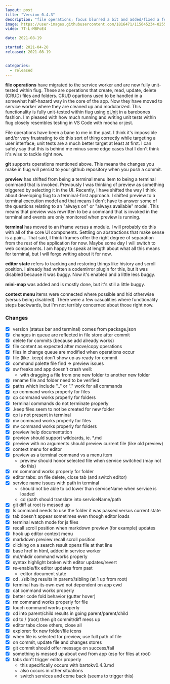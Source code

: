 ```yaml
---
layout: post
title: "Version 0.4.3"
description: "file operations; focus blurred a bit and added/fixed a few other things"
image: https://user-images.githubusercontent.com/1816471/115645234-02556880-a2ee-11eb-9e7d-e5c434632cf2.png
video: 7T-L-MBFoE4

date: 2021-08-19

started: 2021-04-20   
released: 2021-08-19   


categories:
  - released
---
```


**file operations** have migrated to the service worker and are now fully unit-tested within fiug.  These are operations that create, read, update, delete (CRUD) files and folders.  CRUD opartions used to be handled in a somewhat half-hazard way in the core of the app.  Now they have moved to service worker where they are cleaned up and modularized.  This functionality is fully unit-tested within fiug using [qUnit](https://qunitjs.com/) in a barebones fashion.  I'm pleased with how much running and writing unit tests within fiug closely resembles testing in VS Code with mocha or jest.

File operations have been a bane to me in the past.  I think it's impossible and/or very frustrating to do this sort of thing correctly while targeting a user interface; unit tests are a much better target at least at first.  I can safely say that this is behind me minus some edge cases that I don't think it's wise to tackle right now.

**git** supports operations mentioned above.  This means the changes you make in fiug will persist to your github repository when you push a commit.  

**preview** has shifted from being a terminal menu item to being a terminal command that is invoked.  Previously I was thinking of preview as something triggered by selecting it in the UI.  Recently, I have shifted the way I think about developing fiug to a terminal-first approach.  I shifted preview to a terminal execution model and that means I don't have to answer some of the questions relating to an "always on" or "always available" model.  This means that preview was rewritten to be a command that is invoked in the terminal and events are only monitored when preview is running.

**terminal** has moved to an iframe versus a module.  I will probably do this with all of the core UI components.  Settling on abstractions that make sense is a pain... That said, I think iframes offer the right degree of separation from the rest of the application for now.  Maybe some day I will switch to web components.  I am happy to speak at length about what all this means for terminal, but I will forgo writing about it for now.

**editor state** refers to tracking and restoring things like history and scroll position.  I already had written a codemirror plugin for this, but it was disabled because it was buggy.  Now it's enabled and a little less buggy.

**mini-map** was added and is mostly done, but it's still a little buggy.

**context menu** items were connected where possible and hid otherwise (versus being disabled).  There were a few casualities where functionality steps backwards, but I'm not terribly concerned about those right now.

<!--more-->

### Changes

- [X] version (status bar and terminal) comes from package.json
- [X] changes in queue are reflected in file store after commit
- [X] delete for commits (because add already works)
- [X] file content as expected after move/copy operations
- [X] files in change queue are modified when operations occur
- [X] file (like .keep) don't show up as ready for commit
- [X] command palette file find -> preview issues
- [X] sw freaks and app doesn't crash well:
	- with dragging a file from one new folder to another new folder
- [X] rename file and folder need to be verified
- [X] paths which include ".." or "." work for all commands
- [X] cp command works properly for files
- [X] cp command works properly for folders
- [X] terminal commands do not terminate properly
- [X] .keep files seem to not be created for new folder
- [X] cp is not present in terminal
- [X] mv command works properly for files
- [X] mv command works properly for folders
- [X] preview help documentation
- [X] preview should support wildcards, ie. \*.md
- [X] preview with no arguments should preview current file (like old preview)
- [X] context menu for editor
- [X] preview as a terminal command vs a menu item
	- preview should honor selected file when service switched (may not do this)
- [X] rm command works properly for folder
- [X] editor tabs: on file delete, close tab (and switch editor)
- [X] service name issues with path in terminal
	- should not be able to cd lower than serviceName when service is loaded
	- cd /path should translate into serviceName/path
- [X] git diff at root is messed up
- [X] ls command needs to use the folder it was passed versus current state
- [X] tab doesn't appear sometimes even though editor loads
- [X] terminal watch mode for js files
- [X] recall scroll position when markdown preview (for example) updates
- [X] hook up editor context menu
- [X] markdown preview recall scroll position
- [X] clicking on a search result opens file at that line
- [X] base href in html, added in service worker
- [X] md/mkdir command works properly
- [X] syntax highlight broken with editor updates/revert
- [X] re-enable/fix editor updates from past
	- editor document state
- [X] cd ../sibling results in parent//sibling (at 1 up from root)
- [X] terminal has its own cwd not dependent on app cwd
- [X] cat command works properly
- [X] better code fold behavior (gutter hover)
- [X] rm command works properly for file
- [X] touch command works properly
- [X] cd into parent/child results in going parent/parent/child
- [X] cd to / (root) then git commit/diff mess up
- [X] editor tabs close others, close all
- [X] explorer: fix new folder/file icons
- [X] when file is selected for preview, use full path of file
- [X] on commit, update file and changes stores
- [X] git commit should offer message on success/fail
- [X] something is messed up about cwd from app (esp for files at root)
- [X] tabs don't trigger editor properly
	- this specifically occurs with bartokv0.4.3.md
	- also occurs in other situations
	- switch services and come back (seems to trigger this)

